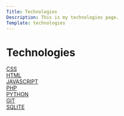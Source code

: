 ```yaml
---
Title: Technologies
Description: This is my technologies page.
Template: technologies
---
```

Technologies
===============

<div class="box box-a">
<a href="%base_url%?technology/css">CSS</a>
</div>

<div class="box box-b">
<a href="%base_url%?technology/html">HTML</a>
</div>

<div class="box box-c">
<a href="%base_url%?technology/javascript">JAVASCRIPT</a>
</div>

<div class="box box-d">
<a href="%base_url%?technology/php">PHP</a>
</div>

<div class="box box-e">
<a href="%base_url%?technology/python">PYTHON</a>
</div>

<div class="box box-f">
<a href="%base_url%?technology/git">GIT</a>
</div>

<div class="box wide box-g">
<a href="%base_url%?technology/sqlite">SQLITE</a>
</div>